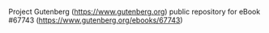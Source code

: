Project Gutenberg (https://www.gutenberg.org) public repository for
eBook #67743 (https://www.gutenberg.org/ebooks/67743)
